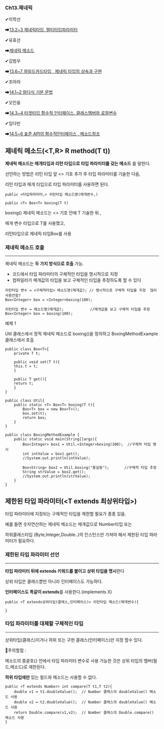 ### Ch13.제네릭

✔이학선

➡[13.2~3 제네릭타입, 멀티타입파라미터]()

✔유효선

➡[제네릭 메소드](#제네릭-메소드tr-r-methodt-t)

✔김범우

➡[13.6~7 와일드카드타입 , 제네릭 타입의 상속과 구현]()

✔조아라

➡[14.1~2 람다식 기분 문법]()

✔오인웅

➡[14.3~4 타겟타입 함수적 인터페이스, 클래스멤버와 로컬변수](https://github.com/mn00149/JavaStudy/blob/master/study.md)

✔임다빈

➡[14.5~6 표준 API의 함수적인터페이스 , 메소드참조]()

## 제네릭 메소드(<T,R> R method(T t))

**제네릭 메소드는 매개타입과 리턴 타입으로 타입 파라미터를 갖는 메소드** 를 말한다.

선언하는 방법은 리턴 타입 앞 <> 기호 추가 후 타입 파라미터를 기술한 다음, 

리턴 타입과 매개 타입으로 타입 파라미터를 사용하면 된다.

```
public <타입파라미터,> 리턴타입 메소드명(매개변수,) 
```

```
public <T> Box<T> boxing(T t)
```

boxing() 제네릭 메소드는 <> 기호 안에 T 기술한 뒤 , 

매개 변수 타입으로 T를 사용했고, 

리턴타입으로 제네릭 타입Box<T>를 사용



### 제네릭 메소드 호출

---

제네릭 메소드는 **두 가지 방식으로 호출** 가능.

- 코드에서 타입 파라미터의 구체적인 타입을 명시적으로 지정
- 컴파일러가 매개값의 타입을 보고 구체적인 타입을 추정하도록 할 수 있다

```
리턴타입 변수 = <구체적타입> 메소드명(매개값); // 명시적으로 구체적 타입을 지정  많이사용안함?
Box<Integer> box = <Integer>boxing(100);

리턴타입 변수 = 메소드명(매개값); 			//매개값을 보고 구체적 타입을 추정
Box<Integer> box = boxing(100);
```



예제 1

Util 클래스에서 정적 제네릭 메소드로 boxing()을 정의하고 BoxingMethodExample 클래스에서 호출

```
public class Box<T>{
	private T t;
	
	public void set(T t){
	this.t = t;
	}
	
	public T get(){
	return t;
	}
}
```

```
public class Util{
	public static <T> Box<T> boxing(T t){
		Box<T> box = new Box<T>();
		box.set(t);
		return box;
	}
}
```

```
public class BoxingMethodExample {
	public static void main(String[]args){
		Box<Integer> box1 = Util.<Integer>boxing(100);  //구체적 타입 명시
		int intValue = box1.get();
		//System.out.println(intValue);
		
		Box<String> box2 = Util.boxing("홍길동");		 //구체적 타입 추정
		String strValue = box2.get();
		//System.out.println(strValue);
	}
}
```



## 제한된 타입 파라미터(<T extends 최상위타입>)

타입 파라미터에 지정되는 구체적인 타입을 제한할 필요가 종종 있음.

예를 들면 숫자연산하는 제네릭 메소드는 매개값으로 Number타입 또는 

하위클래스타입 (Byte,Integer,Double..)의 인스턴스만 가져야 해서 제한된 타입 파라미터가 필요하다.



### 제한된 타입 파라미터 선언

---

**타입 파라미터 뒤에 extends 키워드를 붙이고 상위 타입을 명시**한다

상위 타입은 클래스뿐만 아니라 인터페이스도 가능하다. 

**인터페이스도 똑같이 extends**를 사용한다.(implements X)

```
public <T extends상위타입(클래스,인터페이스)> 리턴타입 메소드(매개변수){

}
```



### 타입 파라미터를 대체할 구체적인 타입

---

상위타입(클래스)이거나 하위 또는 구현 클래스(인터페이스)만 지정 할수 있다.

📌주의할점 :

메소드의 중괄호{} 안에서 타입 파라미터 변수로 사용 가능한 것은 상위 타입의 멤버(필드,메소드)로 제한된다.

**하위 타입에만** 있는 필드와 메소드는 사용할 수 없다.

```
public <T extends Number> int compare(T t1,T t2){
	double v1 = t1.doubleValue();  // Number 클래스의 doubleValue() 메소드 사용
	double v2 = t2.doubleValue();  // Number 클래스의 doubleValue() 메소드 사용
	return Double.compare(v1,v2);  // Number 클래스의 Double.compare() 메소드 사용
}
```

